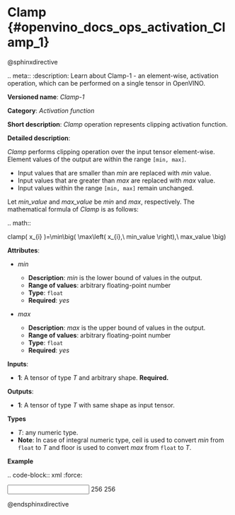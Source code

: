 # Clamp {#openvino_docs_ops_activation_Clamp_1}

@sphinxdirective

.. meta::
  :description: Learn about Clamp-1 - an element-wise, activation operation, which 
                can be performed on a single tensor in OpenVINO.

**Versioned name**: *Clamp-1*

**Category**: *Activation function*

**Short description**: *Clamp* operation represents clipping activation function.

**Detailed description**:

*Clamp* performs clipping operation over the input tensor element-wise. Element values of the output are within the range ``[min, max]``.

* Input values that are smaller than *min* are replaced with *min* value.
* Input values that are greater than *max* are replaced with *max* value.
* Input values within the range ``[min, max]`` remain unchanged.

Let *min_value* and *max_value* be *min* and *max*, respectively. The mathematical formula of *Clamp* is as follows:

.. math::
   
   clamp( x_{i} )=\min\big( \max\left( x_{i},\ min\_value \right),\ max\_value \big)

**Attributes**:

* *min*

  * **Description**: *min* is the lower bound of values in the output.
  * **Range of values**: arbitrary floating-point number
  * **Type**: ``float``
  * **Required**: *yes*

* *max*

  * **Description**: *max* is the upper bound of values in the output.
  * **Range of values**: arbitrary floating-point number
  * **Type**: ``float``
  * **Required**: *yes*

**Inputs**:

*   **1**: A tensor of type *T* and arbitrary shape. **Required.**

**Outputs**:

*   **1**: A tensor of type *T* with same shape as input tensor.

**Types**

* *T*: any numeric type.
*   **Note**: In case of integral numeric type, ceil is used to convert *min* from ``float`` to *T* and floor is used to convert *max* from ``float`` to *T*.

**Example**

.. code-block:: xml
   :force:
   
   <layer id="1" name="clamp_node" type="Clamp">
       <data min="10" max="50" />
       <input>
           <port id="0">
               <dim>256</dim>
           </port>
       </input>
       <output>
           <port id="1">
               <dim>256</dim>
           </port>
       </output>
   </layer>

@endsphinxdirective
